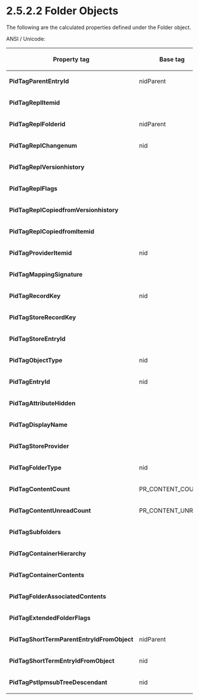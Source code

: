 <html dir="LTR" xmlns:mshelp="http://msdn.microsoft.com/mshelp" xmlns:ddue="http://ddue.schemas.microsoft.com/authoring/2003/5" xmlns:xlink="http://www.w3.org/1999/xlink" xmlns:tool="http://www.microsoft.com/tooltip">
    <head>
        <meta http-equiv="Content-Type" content="text/html; CHARSET=utf-8"></meta>
        <meta name="save" content="history"></meta>
        <title>2.5.2.2 Folder Objects</title>
        <xml>
            <mshelp:toctitle title="2.5.2.2 Folder Objects"></mshelp:toctitle>
            <mshelp:rltitle title="[MS-PST]: Folder Objects"></mshelp:rltitle>
            <mshelp:keyword index="A" term="c4169b51-ea49-4102-9e8a-8bc86ce6ff51"></mshelp:keyword>
            <mshelp:attr name="DCSext.ContentType" value="open specification"></mshelp:attr>
            <mshelp:attr name="AssetID" value="c4169b51-ea49-4102-9e8a-8bc86ce6ff51"></mshelp:attr>
            <mshelp:attr name="TopicType" value="kbRef"></mshelp:attr>
            <mshelp:attr name="DCSext.Title" value="[MS-PST]: Folder Objects" />
        </xml>
    </head>
    <body>
        <div id="header">
            <h1 class="heading">2.5.2.2 Folder Objects</h1>
        </div>
        <div id="mainSection">
            <div id="mainBody">
                <div id="allHistory" class="saveHistory"></div>
                <div id="sectionSection0" class="section" name="collapseableSection">
                    

<p>The following are the calculated properties defined under
the Folder object.</p>

<p>ANSI / Unicode:</p>

<table>
 <thead>
  <tr>
   <th>
   <p>Property tag</p>
   </th>
   <th>
   <p>Base tag</p>
   </th>
   <th>
   <p>Get behavior</p>
   </th>
   <th>
   <p>Set</p>
   </th>
   <th>
   <p>Delete</p>
   </th>
   <th>
   <p>List</p>
   </th>
  </tr>
 </thead>
 <tr>
  <td>
  <p><b>PidTagParentEntryId</b></p>
  </td>
  <td>
  <p>nidParent</p>
  </td>
  <td>
  <p>SPGET_PARENTID</p>
  </td>
  <td>
  <p>N</p>
  </td>
  <td>
  <p>N</p>
  </td>
  <td>
  <p>ALWAYS</p>
  </td>
 </tr>
 <tr>
  <td>
  <p><b>PidTagReplItemid</b></p>
  </td>
  <td>
  <p> </p>
  </td>
  <td>
  <p>SPGET_TABLE_ONLY</p>
  </td>
  <td>
  <p>N</p>
  </td>
  <td>
  <p>N</p>
  </td>
  <td>
  <p>NEVER</p>
  </td>
 </tr>
 <tr>
  <td>
  <p><b>PidTagReplFolderid</b></p>
  </td>
  <td>
  <p>nidParent</p>
  </td>
  <td>
  <p>SPGET_FOLDERID</p>
  </td>
  <td>
  <p>SPSET_FID</p>
  </td>
  <td>
  <p>N</p>
  </td>
  <td>
  <p>NEVER</p>
  </td>
 </tr>
 <tr>
  <td>
  <p><b>PidTagReplChangenum</b></p>
  </td>
  <td>
  <p>nid</p>
  </td>
  <td>
  <p>SPGET_TABLE_ONLY</p>
  </td>
  <td>
  <p>N</p>
  </td>
  <td>
  <p>N</p>
  </td>
  <td>
  <p>NEVER</p>
  </td>
 </tr>
 <tr>
  <td>
  <p><b>PidTagReplVersionhistory</b></p>
  </td>
  <td>
  <p> </p>
  </td>
  <td>
  <p>SPGET_TABLE_ONLY</p>
  </td>
  <td>
  <p>N</p>
  </td>
  <td>
  <p>N</p>
  </td>
  <td>
  <p>NEVER</p>
  </td>
 </tr>
 <tr>
  <td>
  <p><b>PidTagReplFlags</b></p>
  </td>
  <td>
  <p> </p>
  </td>
  <td>
  <p>SPGET_TABLE_ONLY</p>
  </td>
  <td>
  <p>N</p>
  </td>
  <td>
  <p>N</p>
  </td>
  <td>
  <p>NEVER</p>
  </td>
 </tr>
 <tr>
  <td>
  <p><b>PidTagReplCopiedfromVersionhistory</b></p>
  </td>
  <td>
  <p> </p>
  </td>
  <td>
  <p>SPGET_TABLE_ONLY</p>
  </td>
  <td>
  <p>N</p>
  </td>
  <td>
  <p>N</p>
  </td>
  <td>
  <p>NEVER</p>
  </td>
 </tr>
 <tr>
  <td>
  <p><b>PidTagReplCopiedfromItemid</b></p>
  </td>
  <td>
  <p> </p>
  </td>
  <td>
  <p>SPGET_TABLE_ONLY</p>
  </td>
  <td>
  <p>N</p>
  </td>
  <td>
  <p>N</p>
  </td>
  <td>
  <p>NEVER</p>
  </td>
 </tr>
 <tr>
  <td>
  <p><b>PidTagProviderItemid</b></p>
  </td>
  <td>
  <p>nid</p>
  </td>
  <td>
  <p>SPGET_PROV_ITEMID</p>
  </td>
  <td>
  <p>N</p>
  </td>
  <td>
  <p>N</p>
  </td>
  <td>
  <p>NEVER</p>
  </td>
 </tr>
 <tr>
  <td>
  <p><b>PidTagMappingSignature</b></p>
  </td>
  <td>
  <p> </p>
  </td>
  <td>
  <p>SPGET_MAPSIG</p>
  </td>
  <td>
  <p>N</p>
  </td>
  <td>
  <p>N</p>
  </td>
  <td>
  <p>ALWAYS</p>
  </td>
 </tr>
 <tr>
  <td>
  <p><b>PidTagRecordKey</b></p>
  </td>
  <td>
  <p>nid</p>
  </td>
  <td>
  <p>SPGET_RECORDKEY</p>
  </td>
  <td>
  <p>N</p>
  </td>
  <td>
  <p>N</p>
  </td>
  <td>
  <p>ALWAYS</p>
  </td>
 </tr>
 <tr>
  <td>
  <p><b>PidTagStoreRecordKey</b></p>
  </td>
  <td>
  <p> </p>
  </td>
  <td>
  <p>SPGET_UIDRESOURCE</p>
  </td>
  <td>
  <p>N</p>
  </td>
  <td>
  <p>N</p>
  </td>
  <td>
  <p>ALWAYS</p>
  </td>
 </tr>
 <tr>
  <td>
  <p><b>PidTagStoreEntryId</b></p>
  </td>
  <td>
  <p> </p>
  </td>
  <td>
  <p>SPGET_STOREID</p>
  </td>
  <td>
  <p>N</p>
  </td>
  <td>
  <p>N</p>
  </td>
  <td>
  <p>ALWAYS</p>
  </td>
 </tr>
 <tr>
  <td>
  <p><b>PidTagObjectType</b></p>
  </td>
  <td>
  <p>nid</p>
  </td>
  <td>
  <p>SPGET_OBJECTTYPE</p>
  </td>
  <td>
  <p>N</p>
  </td>
  <td>
  <p>N</p>
  </td>
  <td>
  <p>ALWAYS</p>
  </td>
 </tr>
 <tr>
  <td>
  <p><b>PidTagEntryId</b></p>
  </td>
  <td>
  <p>nid</p>
  </td>
  <td>
  <p>SPGET_EID</p>
  </td>
  <td>
  <p>N</p>
  </td>
  <td>
  <p>N</p>
  </td>
  <td>
  <p>ALWAYS</p>
  </td>
 </tr>
 <tr>
  <td>
  <p><b>PidTagAttributeHidden</b></p>
  </td>
  <td>
  <p> </p>
  </td>
  <td>
  <p>PC</p>
  </td>
  <td>
  <p>PC</p>
  </td>
  <td>
  <p>PC</p>
  </td>
  <td>
  <p>ALLOW</p>
  </td>
 </tr>
 <tr>
  <td>
  <p><b>PidTagDisplayName</b></p>
  </td>
  <td>
  <p> </p>
  </td>
  <td>
  <p>PC</p>
  </td>
  <td>
  <p>PC</p>
  </td>
  <td>
  <p>N</p>
  </td>
  <td>
  <p>ALLOW</p>
  </td>
 </tr>
 <tr>
  <td>
  <p><b>PidTagStoreProvider</b></p>
  </td>
  <td>
  <p> </p>
  </td>
  <td>
  <p>SPGET_UIDPROVIDER</p>
  </td>
  <td>
  <p>N</p>
  </td>
  <td>
  <p>N</p>
  </td>
  <td>
  <p>ALWAYS</p>
  </td>
 </tr>
 <tr>
  <td>
  <p><b>PidTagFolderType</b></p>
  </td>
  <td>
  <p>nid</p>
  </td>
  <td>
  <p>SPGET_FOLDERTYPE</p>
  </td>
  <td>
  <p>N</p>
  </td>
  <td>
  <p>N</p>
  </td>
  <td>
  <p>ALWAYS</p>
  </td>
 </tr>
 <tr>
  <td>
  <p><b>PidTagContentCount</b></p>
  </td>
  <td>
  <p>PR_CONTENT_COUNT</p>
  </td>
  <td>
  <p>SPGET_CONTENT_COUNT</p>
  </td>
  <td>
  <p>N</p>
  </td>
  <td>
  <p>N</p>
  </td>
  <td>
  <p>ALLOW</p>
  </td>
 </tr>
 <tr>
  <td>
  <p><b>PidTagContentUnreadCount</b></p>
  </td>
  <td>
  <p>PR_CONTENT_UNREAD</p>
  </td>
  <td>
  <p>SPGET_UNREAD_COUNT</p>
  </td>
  <td>
  <p>N</p>
  </td>
  <td>
  <p>N</p>
  </td>
  <td>
  <p>ALLOW</p>
  </td>
 </tr>
 <tr>
  <td>
  <p><b>PidTagSubfolders</b></p>
  </td>
  <td>
  <p> </p>
  </td>
  <td>
  <p>PC</p>
  </td>
  <td>
  <p>N</p>
  </td>
  <td>
  <p>N</p>
  </td>
  <td>
  <p>ALLOW</p>
  </td>
 </tr>
 <tr>
  <td>
  <p><b>PidTagContainerHierarchy</b></p>
  </td>
  <td>
  <p> </p>
  </td>
  <td>
  <p>SPGET_TRUE</p>
  </td>
  <td>
  <p>N</p>
  </td>
  <td>
  <p>N</p>
  </td>
  <td>
  <p>ALWAYS</p>
  </td>
 </tr>
 <tr>
  <td>
  <p><b>PidTagContainerContents</b></p>
  </td>
  <td>
  <p> </p>
  </td>
  <td>
  <p>SPGET_TRUE</p>
  </td>
  <td>
  <p>N</p>
  </td>
  <td>
  <p>N</p>
  </td>
  <td>
  <p>ALWAYS</p>
  </td>
 </tr>
 <tr>
  <td>
  <p><b>PidTagFolderAssociatedContents</b></p>
  </td>
  <td>
  <p> </p>
  </td>
  <td>
  <p>SPGET_TRUE</p>
  </td>
  <td>
  <p>N</p>
  </td>
  <td>
  <p>N</p>
  </td>
  <td>
  <p>ALWAYS</p>
  </td>
 </tr>
 <tr>
  <td>
  <p><b>PidTagExtendedFolderFlags</b></p>
  </td>
  <td>
  <p> </p>
  </td>
  <td>
  <p>PC</p>
  </td>
  <td>
  <p>PC</p>
  </td>
  <td>
  <p>PC</p>
  </td>
  <td>
  <p>ALLOW</p>
  </td>
 </tr>
 <tr>
  <td>
  <p><b>PidTagShortTermParentEntryIdFromObject</b></p>
  </td>
  <td>
  <p>nidParent</p>
  </td>
  <td>
  <p>SPGET_PARENTEID</p>
  </td>
  <td>
  <p>N</p>
  </td>
  <td>
  <p>N</p>
  </td>
  <td>
  <p>NEVER</p>
  </td>
 </tr>
 <tr>
  <td>
  <p><b>PidTagShortTermEntryIdFromObject</b></p>
  </td>
  <td>
  <p>nid</p>
  </td>
  <td>
  <p>SPGET_EID</p>
  </td>
  <td>
  <p>N</p>
  </td>
  <td>
  <p>N</p>
  </td>
  <td>
  <p>NEVER</p>
  </td>
 </tr>
 <tr>
  <td>
  <p><b>PidTagPstIpmsubTreeDescendant</b></p>
  </td>
  <td>
  <p>nid</p>
  </td>
  <td>
  <p>SPGET_IPMSUBTREE_DESC</p>
  </td>
  <td>
  <p>N</p>
  </td>
  <td>
  <p>N</p>
  </td>
  <td>
  <p>NEVER</p>
  </td>
 </tr>
</table>

<p> </p>
                </div>
            </div>
        </div>
    </body>
</html>